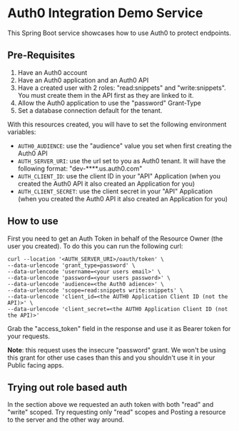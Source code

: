 # Auth0 Integration Demo Service

This Spring Boot service showcases how to use Auth0 to protect endpoints.

## Pre-Requisites

1. Have an Auth0 account
2. Have an Auth0 application and an Auth0 API
3. Have a created user with 2 roles: "read:snippets" and "write:snippets". You must create them in the API first as they are linked to it.
4. Allow the Auth0 application to use the "password" Grant-Type
5. Set a database connection default for the tenant.

With this resources created, you will have to set the following environment variables:

- `AUTH0_AUDIENCE`: use the "audience" value you set when first creating the Auth0 API
- `AUTH_SERVER_URI`: use the url set to you as Auth0 tenant. It will have the following format: "dev-****.us.auth0.com"
- `AUTH_CLIENT_ID`: use the client ID in your "API" Application (when you created the Auth0 API it also created an Application for you)
- `AUTH_CLIENT_SECRET`: use the client secret in your "API" Application (when you created the Auth0 API it also created an Application for you)

## How to use

First you need to get an Auth Token in behalf of the Resource Owner (the user you created).
To do this you can run the following curl:

```shell
curl --location '<AUTH_SERVER_URI>/oauth/token' \
--data-urlencode 'grant_type=password' \
--data-urlencode 'username=<your users email>' \
--data-urlencode 'password=<your users password>' \
--data-urlencode 'audience=<the Auth0 adience>' \
--data-urlencode 'scope=read:snippets write:snippets' \
--data-urlencode 'client_id=<the AUTH0 Application Client ID (not the API)>' \
--data-urlencode 'client_secret=<the AUTH0 Application Client ID (not the API)>'
```

Grab the "access_token" field in the response and use it as Bearer token for your requests.

**Note**: this request uses the insecure "password" grant. We won't be using this grant for other use cases than this
and you shouldn't use it in your Public facing apps.

## Trying out role based auth

In the section above we requested an auth token with both "read" and "write" scoped. Try requesting only "read" scopes
and Posting a resource to the server and the other way around.
